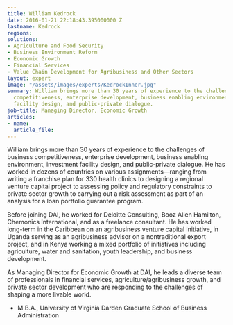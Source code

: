 ```yaml
---
title: William Kedrock
date: 2016-01-21 22:18:43.395000000 Z
lastname: Kedrock
regions: 
solutions:
- Agriculture and Food Security
- Business Environment Reform
- Economic Growth
- Financial Services
- Value Chain Development for Agribusiness and Other Sectors
layout: expert
image: "/assets/images/experts/KedrockInner.jpg"
summary: William brings more than 30 years of experience to the challenges of business
  competitiveness, enterprise development, business enabling environment, investment
  facility design, and public-private dialogue.
job-title: Managing Director, Economic Growth
articles:
- name: 
  article_file: 
---
```


William brings more than 30 years of experience to the challenges of business competitiveness, enterprise development, business enabling environment, investment facility design, and public-private dialogue. He has worked in dozens of countries on various assignments—ranging from writing a franchise plan for 330 health clinics to designing a regional venture capital project to assessing policy and regulatory constraints to private sector growth to carrying out a risk assessment as part of an analysis for a loan portfolio guarantee program.

Before joining DAI, he worked for Deloitte Consulting, Booz Allen Hamilton, Chemonics International, and as a freelance consultant. He has worked long-term in the Caribbean on an agribusiness venture capital initiative, in Uganda serving as an agribusiness advisor on a nontraditional export project, and in Kenya working a mixed portfolio of initiatives including agriculture, water and sanitation, youth leadership, and business development.

As Managing Director for Economic Growth at DAI, he leads a diverse team of professionals in financial services, agriculture/agribusiness growth, and private sector development who are responding to the challenges of shaping a more livable world.

* M.B.A., University of Virginia Darden Graduate School of Business Administration
